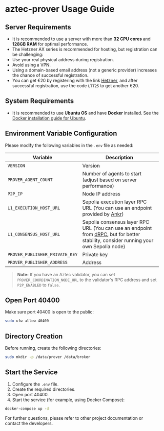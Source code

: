 # aztec-prover Usage Guide

## Server Requirements
- It is recommended to use a server with more than **32 CPU cores** and **128GB RAM** for optimal performance.
- The Hetzner AX series is recommended for hosting, but registration can be challenging:
- Use your real physical address during registration.
- Avoid using a VPN.
- Using a domain-based email address (not a generic provider) increases the chance of successful registration.
- You can get €20 by registering with the link [Hetzner](https://hetzner.cloud/?ref=721ngUYJcM8c), and after successful registration, use the code `LTT25` to get another €20.

## System Requirements
- It is recommended to use **Ubuntu OS** and have **Docker** installed. See the [Docker installation guide for Ubuntu](https://docs.docker.com/engine/install/ubuntu/).

## Environment Variable Configuration
Please modify the following variables in the `.env` file as needed:

| Variable                        | Description                                         |
|----------------------------------|-----------------------------------------------------|
| `VERSION`                       | Version                                             |
| `PROVER_AGENT_COUNT`             | Number of agents to start (adjust based on server performance) |
| `P2P_IP`                        | Node IP address                                     |
| `L1_EXECUTION_HOST_URL`             | Sepolia execution layer RPC URL (You can use an endpoint provided by [Ankr](ankr.com))                     |
| `L1_CONSENSUS_HOST_URL`             | Sepolia consensus layer RPC URL (You can use an endpoint from [dRPC](drpc.org), but for better stability, consider running your own Sepolia node)                     |
| `PROVER_PUBLISHER_PRIVATE_KEY`   | Private key                                         |
| `PROVER_PUBLISHER_ADDRESS`       | Address                                             |

> **Note:** If you have an Aztec validator, you can set `PROVER_COORDINATION_NODE_URL` to the validator's RPC address and set `P2P_ENABLED` to `false`.

## Open Port 40400
Make sure port 40400 is open to the public:

```bash
sudo ufw allow 40400
```

## Directory Creation
Before running, create the following directories:

```bash
sudo mkdir -p /data/prover /data/broker
```

## Start the Service
1. Configure the `.env` file.
2. Create the required directories.
3. Open port 40400.
4. Start the service (for example, using Docker Compose):

```bash
docker-compose up -d
```

For further questions, please refer to other project documentation or contact the developers. 